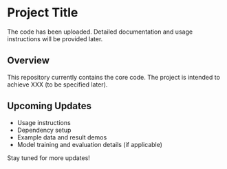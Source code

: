 # Project Title

The code has been uploaded. Detailed documentation and usage instructions will be provided later.

## Overview

This repository currently contains the core code. The project is intended to achieve XXX (to be specified later).

## Upcoming Updates

- Usage instructions
- Dependency setup
- Example data and result demos
- Model training and evaluation details (if applicable)

Stay tuned for more updates!

